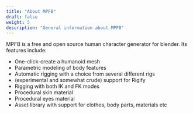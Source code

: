 ```yaml
---
title: "About MPFB"
draft: false
weight: 5
description: "General information about MPFB"
---
```


MPFB is a free and open source human character generator for blender. Its features include:

* One-click-create a humanoid mesh
* Parametric modeling of body features
* Automatic rigging with a choice from several different rigs
* (experimental and somewhat crude) support for Rigify
* Rigging with both IK and FK modes
* Procedural skin material
* Procedural eyes material
* Asset library with support for clothes, body parts, materials etc

